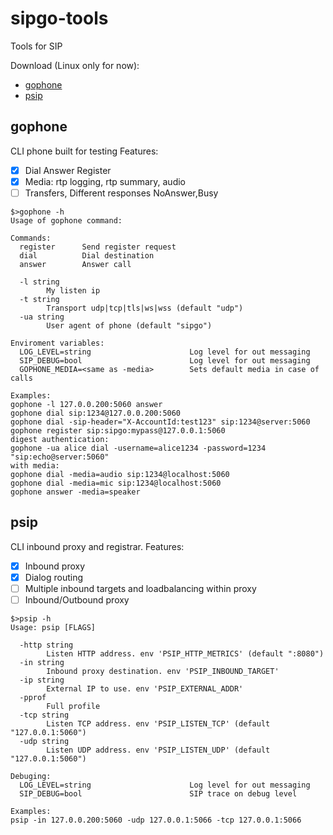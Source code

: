 # sipgo-tools
Tools for SIP

Download (Linux only for now):
-  [gophone](https://github.com/emiago/sipgo-tools/releases/download/0.1/gophone)
-  [psip](https://github.com/emiago/sipgo-tools/releases/download/0.1/psip)

## gophone
CLI phone built for testing
Features:
- [x] Dial Answer Register
- [x] Media: rtp logging, rtp summary, audio
- [ ] Transfers, Different responses NoAnswer,Busy
```
$>gophone -h
Usage of gophone command:

Commands:
  register      Send register request
  dial          Dial destination
  answer        Answer call

  -l string
    	My listen ip
  -t string
    	Transport udp|tcp|tls|ws|wss (default "udp")
  -ua string
    	User agent of phone (default "sipgo")

Enviroment variables:
  LOG_LEVEL=string                      Log level for out messaging
  SIP_DEBUG=bool                        Log level for out messaging
  GOPHONE_MEDIA=<same as -media>        Sets default media in case of calls

Examples:
gophone -l 127.0.0.200:5060 answer
gophone dial sip:1234@127.0.0.200:5060
gophone dial -sip-header="X-AccountId:test123" sip:1234@server:5060
gophone register sip:sipgo:mypass@127.0.0.1:5060
digest authentication:
gophone -ua alice dial -username=alice1234 -password=1234 "sip:echo@server:5060"
with media:
gophone dial -media=audio sip:1234@localhost:5060
gophone dial -media=mic sip:1234@localhost:5060
gophone answer -media=speaker
```
## psip
CLI inbound proxy and registrar.
Features:
- [x] Inbound proxy
- [x] Dialog routing
- [ ] Multiple inbound targets and loadbalancing within proxy
- [ ] Inbound/Outbound proxy

```
$>psip -h
Usage: psip [FLAGS]

  -http string
    	Listen HTTP address. env 'PSIP_HTTP_METRICS' (default ":8080")
  -in string
    	Inbound proxy destination. env 'PSIP_INBOUND_TARGET'
  -ip string
    	External IP to use. env 'PSIP_EXTERNAL_ADDR'
  -pprof
    	Full profile
  -tcp string
    	Listen TCP address. env 'PSIP_LISTEN_TCP' (default "127.0.0.1:5060")
  -udp string
    	Listen UDP address. env 'PSIP_LISTEN_UDP' (default "127.0.0.1:5060")

Debuging:
  LOG_LEVEL=string                      Log level for out messaging
  SIP_DEBUG=bool                        SIP trace on debug level

Examples:
psip -in 127.0.0.200:5060 -udp 127.0.0.1:5066 -tcp 127.0.0.1:5066
```
